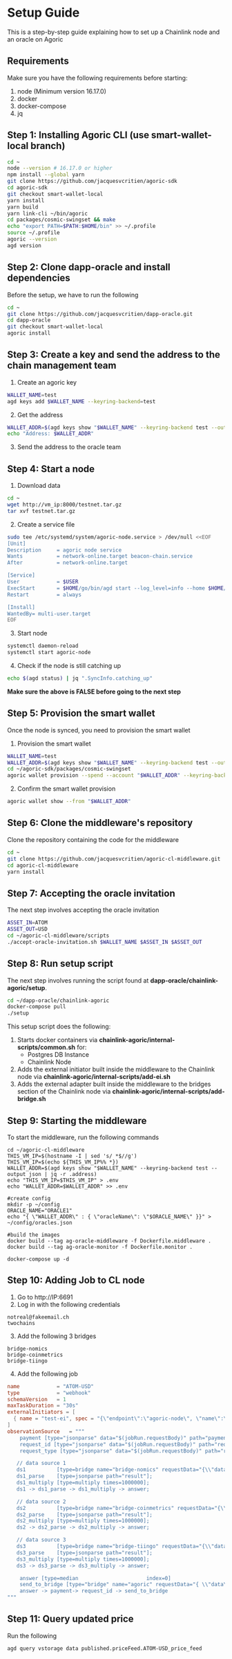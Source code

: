 # Setup Guide

This is a step-by-step guide explaining how to set up a Chainlink node and an oracle on Agoric

## Requirements

Make sure you have the following requirements before starting:
1. node (Minimum version 16.17.0)
2. docker
3. docker-compose
4. jq

## Step 1: Installing Agoric CLI (use smart-wallet-local branch)

``` bash
cd ~
node --version # 16.17.0 or higher
npm install --global yarn
git clone https://github.com/jacquesvcritien/agoric-sdk
cd agoric-sdk
git checkout smart-wallet-local
yarn install
yarn build
yarn link-cli ~/bin/agoric
cd packages/cosmic-swingset && make
echo "export PATH=$PATH:$HOME/bin" >> ~/.profile
source ~/.profile
agoric --version
agd version
```

## Step 2: Clone dapp-oracle and install dependencies

Before the setup, we have to run the following

```bash
cd ~
git clone https://github.com/jacquesvcritien/dapp-oracle.git
cd dapp-oracle
git checkout smart-wallet-local
agoric install
```

## Step 3: Create a key and send the address to the chain management team

1. Create an agoric key

```bash
WALLET_NAME=test
agd keys add $WALLET_NAME --keyring-backend=test
```

2. Get the address

```bash
WALLET_ADDR=$(agd keys show "$WALLET_NAME" --keyring-backend test --output json | jq -r .address)
echo "Address: $WALLET_ADDR"
```

3. Send the address to the oracle team

## Step 4: Start a node

1. Download data

```bash
cd ~
wget http://vm_ip:8000/testnet.tar.gz
tar xvf testnet.tar.gz
```

2. Create a service file

```bash
sudo tee /etc/systemd/system/agoric-node.service > /dev/null <<EOF  
[Unit]
Description     = agoric node service
Wants           = network-online.target beacon-chain.service
After           = network-online.target 

[Service]
User            = $USER
ExecStart       = $HOME/go/bin/agd start --log_level=info --home $HOME/agoric-node-home
Restart         = always

[Install]
WantedBy= multi-user.target
EOF
```

3. Start node

```bash
systemctl daemon-reload
systemctl start agoric-node
```

4. Check if the node is still catching up

```bash
echo $(agd status) | jq ".SyncInfo.catching_up"
```

<b>Make sure the above is FALSE before going to the next step</b>

## Step 5: Provision the smart wallet

Once the node is synced, you need to provision the smart wallet

1. Provision the smart wallet

```bash
WALLET_NAME=test
WALLET_ADDR=$(agd keys show "$WALLET_NAME" --keyring-backend test --output json | jq -r .address)
cd ~/agoric-sdk/packages/cosmic-swingset
agoric wallet provision --spend --account "$WALLET_ADDR" --keyring-backend test
```

2. Confirm the smart wallet provision

```bash
agoric wallet show --from "$WALLET_ADDR"
```

## Step 6: Clone the middleware's repository

Clone the repository containing the code for the middleware

```bash
cd ~
git clone https://github.com/jacquesvcritien/agoric-cl-middleware.git
cd agoric-cl-middleware
yarn install
```

## Step 7: Accepting the oracle invitation

The next step involves accepting the oracle invitation

```bash
ASSET_IN=ATOM
ASSET_OUT=USD
cd ~/agoric-cl-middleware/scripts
./accept-oracle-invitation.sh $WALLET_NAME $ASSET_IN $ASSET_OUT
```

## Step 8: Run setup script

The next step involves running the script found at <b>dapp-oracle/chainlink-agoric/setup</b>.

```bash
cd ~/dapp-oracle/chainlink-agoric
docker-compose pull
./setup
```

This setup script does the following:
1. Starts docker containers via <b>chainlink-agoric/internal-scripts/common.sh</b> for:
    - Postgres DB Instance
    - Chainlink Node
2. Adds the external initiator built inside the middleware to the Chainlink node via <b>chainlink-agoric/internal-scripts/add-ei.sh</b>
3. Adds the external adapter built inside the middleware to the bridges section of the Chainlink node via <b>chainlink-agoric/internal-scripts/add-bridge.sh</b>

## Step 9: Starting the middleware

To start the middleware, run the following commands

```
cd ~/agoric-cl-middleware
THIS_VM_IP=$(hostname -I | sed 's/ *$//g')
THIS_VM_IP=$(echo ${THIS_VM_IP%% *})
WALLET_ADDR=$(agd keys show "$WALLET_NAME" --keyring-backend test --output json | jq -r .address)
echo "THIS_VM_IP=$THIS_VM_IP" > .env
echo "WALLET_ADDR=$WALLET_ADDR" >> .env

#create config
mkdir -p ~/config
ORACLE_NAME="ORACLE1"
echo "{ \"WALLET_ADDR\" : { \"oracleName\": \"$ORACLE_NAME\" }}" > ~/config/oracles.json

#build the images
docker build --tag ag-oracle-middleware -f Dockerfile.middleware .
docker build --tag ag-oracle-monitor -f Dockerfile.monitor .

docker-compose up -d
```


## Step 10: Adding Job to CL node


1. Go to http://IP:6691
2. Log in with the following credentials
```
notreal@fakeemail.ch
twochains
```
3. Add the following 3 bridges
```
bridge-nomics
bridge-coinmetrics
bridge-tiingo
```
4. Add the following job
```toml
name            = "ATOM-USD"
type            = "webhook"
schemaVersion   = 1
maxTaskDuration = "30s"
externalInitiators = [
  { name = "test-ei", spec = "{\"endpoint\":\"agoric-node\", \"name\":\"ATOM-USD\"}" },
]
observationSource   = """
    payment [type="jsonparse" data="$(jobRun.requestBody)" path="payment"]
    request_id [type="jsonparse" data="$(jobRun.requestBody)" path="request_id"]
    request_type [type="jsonparse" data="$(jobRun.requestBody)" path="request_type"]

   // data source 1
   ds1          [type=bridge name="bridge-nomics" requestData="{\\"data\\": {\\"from\\":\\"ATOM\\",\\"to\\":\\"USD\\"}}"];
   ds1_parse    [type=jsonparse path="result"];
   ds1_multiply [type=multiply times=1000000];
   ds1 -> ds1_parse -> ds1_multiply -> answer;

   // data source 2
   ds2          [type=bridge name="bridge-coinmetrics" requestData="{\\"data\\": {\\"endpoint\\":\\"crypto\\",\\"from\\":\\"ATOM\\",\\"to\\":\\"USD\\"}}"];
   ds2_parse    [type=jsonparse path="result"];
   ds2_multiply [type=multiply times=1000000];
   ds2 -> ds2_parse -> ds2_multiply -> answer;

   // data source 3
   ds3          [type=bridge name="bridge-tiingo" requestData="{\\"data\\": {\\"from\\":\\"ATOM\\",\\"to\\":\\"USD\\"}}"];
   ds3_parse    [type=jsonparse path="result"];
   ds3_multiply [type=multiply times=1000000];
   ds3 -> ds3_parse -> ds3_multiply -> answer;

    answer [type=median                      index=0]
    send_to_bridge [type="bridge" name="agoric" requestData="{ \\"data\\": {\\"result\\": $(answer), \\"request_id\\": $(request_id), \\"request_type\\": $(request_type), \\"payment\\":$(payment), \\"job\\": $(jobSpec.externalJobID), \\"name\\": $(jobSpec.name) }}"]
    answer -> payment-> request_id -> send_to_bridge
"""
```

## Step 11: Query updated price

Run the following

```bash
agd query vstorage data published.priceFeed.ATOM-USD_price_feed
```
